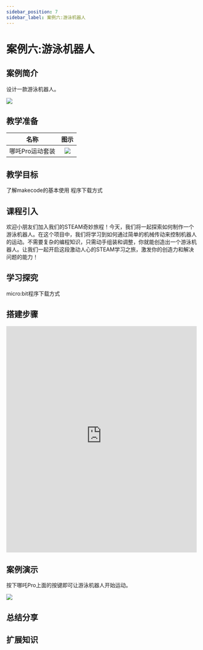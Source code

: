 ```yaml
---
sidebar_position: 7
sidebar_label: 案例六:游泳机器人
---
```


# 案例六:游泳机器人

## 案例简介

设计一款游泳机器人。

![](https://wiki-media-ef.oss-cn-hongkong.aliyuncs.com/docs/microbit/building-blocks/nezha-pro-sports-kit/images/nezha-pro-sports-kit-case-06-01.png)

## 教学准备

|     名称     |            图示            |
| :----------: | :--------------------------: |
|   哪吒Pro运动套装   |   ![](https://wiki-media-ef.oss-cn-hongkong.aliyuncs.com/docs/microbit/building-blocks/nezha-pro-sports-kit/images/nezha-pro-sports-kit-01.png)  |

## 教学目标

了解makecode的基本使用
程序下载方式

## 课程引入

欢迎小朋友们加入我们的STEAM奇妙旅程！今天，我们将一起探索如何制作一个游泳机器人。在这个项目中，我们将学习到如何通过简单的机械传动来控制机器人的运动。不需要复杂的编程知识，只需动手组装和调整，你就能创造出一个游泳机器人。让我们一起开启这段激动人心的STEAM学习之旅，激发你的创造力和解决问题的能力！

## 学习探究

micro:bit程序下载方式

## 搭建步骤

<embed src="https://wiki-media-ef.oss-cn-hongkong.aliyuncs.com/docs/microbit/building-blocks/nezha-pro-sports-kit/files/%E6%B8%B8%E6%B3%B3%E6%9C%BA%E5%99%A8%E4%BA%BA.pdf" type="application/pdf" width="100%" height="600px" />

## 案例演示

按下哪吒Pro上面的按键即可让游泳机器人开始运动。

![](https://wiki-media-ef.oss-cn-hongkong.aliyuncs.com/docs/microbit/building-blocks/nezha-pro-sports-kit/images/nezha-pro-sports-kit-case-06.gif)

## 总结分享



## 扩展知识
